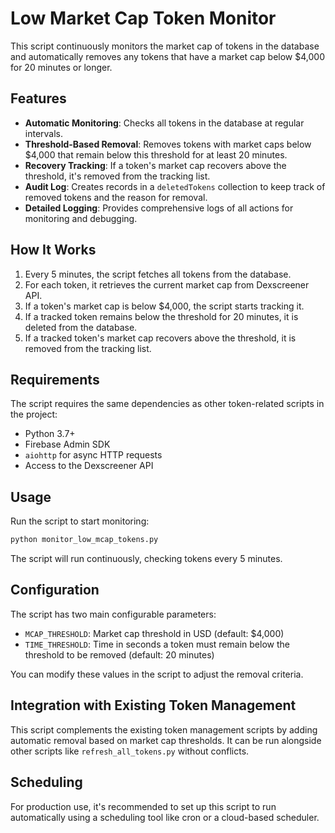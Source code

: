 # Low Market Cap Token Monitor

This script continuously monitors the market cap of tokens in the database and automatically removes any tokens that have a market cap below $4,000 for 20 minutes or longer.

## Features

- **Automatic Monitoring**: Checks all tokens in the database at regular intervals.
- **Threshold-Based Removal**: Removes tokens with market caps below $4,000 that remain below this threshold for at least 20 minutes.
- **Recovery Tracking**: If a token's market cap recovers above the threshold, it's removed from the tracking list.
- **Audit Log**: Creates records in a `deletedTokens` collection to keep track of removed tokens and the reason for removal.
- **Detailed Logging**: Provides comprehensive logs of all actions for monitoring and debugging.

## How It Works

1. Every 5 minutes, the script fetches all tokens from the database.
2. For each token, it retrieves the current market cap from Dexscreener API.
3. If a token's market cap is below $4,000, the script starts tracking it.
4. If a tracked token remains below the threshold for 20 minutes, it is deleted from the database.
5. If a tracked token's market cap recovers above the threshold, it is removed from the tracking list.

## Requirements

The script requires the same dependencies as other token-related scripts in the project:
- Python 3.7+
- Firebase Admin SDK
- `aiohttp` for async HTTP requests
- Access to the Dexscreener API

## Usage

Run the script to start monitoring:

```bash
python monitor_low_mcap_tokens.py
```

The script will run continuously, checking tokens every 5 minutes.

## Configuration

The script has two main configurable parameters:

- `MCAP_THRESHOLD`: Market cap threshold in USD (default: $4,000)
- `TIME_THRESHOLD`: Time in seconds a token must remain below the threshold to be removed (default: 20 minutes)

You can modify these values in the script to adjust the removal criteria.

## Integration with Existing Token Management

This script complements the existing token management scripts by adding automatic removal based on market cap thresholds. It can be run alongside other scripts like `refresh_all_tokens.py` without conflicts.

## Scheduling

For production use, it's recommended to set up this script to run automatically using a scheduling tool like cron or a cloud-based scheduler. 